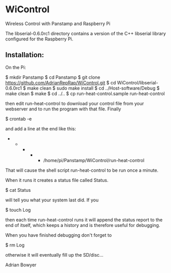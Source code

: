 WiControl
=========

Wireless Control with Panstamp and Raspberry Pi

The libserial-0.6.0rc1 directory contains a version of the C++ libserial
library configured for the Raspberry Pi.

Installation:
-------------

On the Pi:

$ mkdir Panstamp
$ cd Panstamp
$ git clone https://github.com/AdrianRepRap/WiControl.git
$ cd WiControl/libserial-0.6.0rc1
$ make clean
$ sudo make install
$ cd ../Host-software/Debug
$ make clean
$ make
$ cd ../..
$ cp run-heat-control.sample run-heat-control

then edit run-heat-control to download your control file from your webserver and to 
run the program with that file.  Finally

$ crontab -e

and add a line at the end like this:

* * * * * /home/pi/Panstamp/WiControl/run-heat-control

That will cause the shell script run-heat-control to be run once a minute.

When it runs it creates a status file called Status.

$ cat Status

will tell you what your system last did.  If you

$ touch Log

then each time run-heat-control runs it will append the status
report to the end of itself, which keeps a history and is therefore
useful for debugging.

When you have finished debugging don't forget to

$ rm Log

otherwise it will eventually fill up the SD/disc...


Adrian Bowyer

